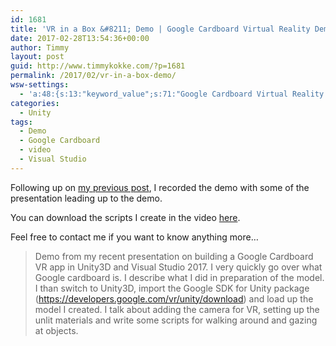 ```yaml
---
id: 1681
title: 'VR in a Box &#8211; Demo | Google Cardboard Virtual Reality Demo in Unity3D and Visual Studio 2017'
date: 2017-02-28T13:54:36+00:00
author: Timmy
layout: post
guid: http://www.timmykokke.com/?p=1681
permalink: /2017/02/vr-in-a-box-demo/
wsw-settings:
  - 'a:48:{s:13:"keyword_value";s:71:"Google Cardboard Virtual Reality Demo in Unity3D and Visual Studio 2017";s:15:"is_meta_keyword";s:1:"1";s:17:"meta_keyword_type";s:0:"";s:13:"is_meta_title";s:1:"1";s:10:"meta_title";s:48:"Google Cardboard Virtual Reality Demo in Unity3D";s:19:"is_meta_description";s:1:"1";s:21:"is_meta_robot_noindex";s:0:"";s:22:"is_meta_robot_nofollow";s:0:"";s:19:"is_meta_robot_noodp";s:0:"";s:20:"is_meta_robot_noydir";s:0:"";s:16:"meta_description";s:489:"Demo from my recent presentation on building a Google Cardboard VR app in Unity3D and Visual Studio 2017. I very quickly go over what Google cardboard is. I describe what I did in preparation of the model. I than switch to Unity3D, import the Google SDK for Unity package (https://developers.google.com/vr/unity/download) and load up the model I created. I talk about adding the camera for VR, setting up the unlit materials and write some scripts for walking around and gazing at objects.";s:17:"is_over_sentences";s:0:"";s:20:"first_over_sentences";s:0:"";s:19:"last_over_sentences";s:0:"";s:16:"is_rich_snippets";s:0:"";s:18:"show_rich_snippets";s:0:"";s:12:"rating_value";s:1:"0";s:13:"review_author";s:11:"Timmy Kokke";s:14:"review_summary";s:0:"";s:18:"review_description";s:0:"";s:10:"event_name";s:0:"";s:10:"event_date";s:0:"";s:9:"event_url";s:0:"";s:19:"event_location_name";s:0:"";s:21:"event_location_street";s:0:"";s:23:"event_location_locality";s:0:"";s:21:"event_location_region";s:0:"";s:12:"people_fname";s:0:"";s:12:"people_lname";s:0:"";s:15:"people_locality";s:0:"";s:13:"people_region";s:0:"";s:12:"people_title";s:0:"";s:14:"people_homeurl";s:0:"";s:15:"people_photourl";s:0:"";s:12:"product_name";s:0:"";s:16:"product_imageurl";s:0:"";s:19:"product_description";s:0:"";s:14:"product_offers";s:0:"";s:18:"is_social_facebook";s:0:"";s:25:"social_facebook_publisher";s:0:"";s:22:"social_facebook_author";s:0:"";s:21:"social_facebook_title";s:0:"";s:27:"social_facebook_description";s:0:"";s:17:"is_social_twitter";s:1:"1";s:20:"social_twitter_title";s:59:"Demo from my presentation on Google Cardboard VR in Unity3D";s:26:"social_twitter_description";s:0:"";s:15:"autolink_anchor";s:0:"";s:19:"is_disable_autolink";s:0:"";}'
categories:
  - Unity
tags:
  - Demo
  - Google Cardboard
  - video
  - Visual Studio
---
```

Following up on <a href="http://www.timmykokke.com/2017/02/vr-in-a-box-recap/" target="_blank">my previous post</a>, I recorded the demo with some of the presentation leading up to the demo.

You can download the scripts I create in the video <a href="http://www.timmykokke.com/wp-content/uploads/2017/02/VRInABox-Code.zip" target="_blank">here</a>.

Feel free to contact me if you want to know anything more&#8230;

> Demo from my recent presentation on building a Google Cardboard VR app in Unity3D and Visual Studio 2017. I very quickly go over what Google cardboard is. I describe what I did in preparation of the model. I than switch to Unity3D, import the Google SDK for Unity package (https://developers.google.com/vr/unity/download) and load up the model I created. I talk about adding the camera for VR, setting up the unlit materials and write some scripts for walking around and gazing at objects.



&nbsp;